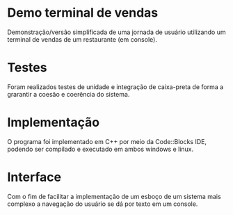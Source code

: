 # Demo terminal de vendas
Demonstração/versão simplificada de uma jornada de usuário utilizando um terminal de vendas de um restaurante (em console). 
# Testes 
Foram realizados testes de unidade e integração de caixa-preta de forma a grarantir a coesão e coerência do sistema.
# Implementação 
O programa foi implementado em C++ por meio da Code::Blocks IDE, podendo ser compilado e executado em ambos windows e linux.
# Interface
Com o fim de facilitar a implementação de um esboço de um sistema mais complexo a navegação do usuário se dá por texto em um console.
